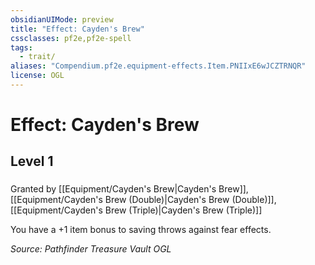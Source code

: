 ```yaml
---
obsidianUIMode: preview
title: "Effect: Cayden's Brew"
cssclasses: pf2e,pf2e-spell
tags:
  - trait/
aliases: "Compendium.pf2e.equipment-effects.Item.PNIIxE6wJCZTRNQR"
license: OGL
---
```

# Effect: Cayden's Brew
## Level 1
### 






Granted by [[Equipment/Cayden's Brew|Cayden's Brew]], [[Equipment/Cayden's Brew (Double)|Cayden's Brew (Double)]], [[Equipment/Cayden's Brew (Triple)|Cayden's Brew (Triple)]]

You have a +1 item bonus to saving throws against fear effects.

*Source: Pathfinder Treasure Vault*
*OGL*